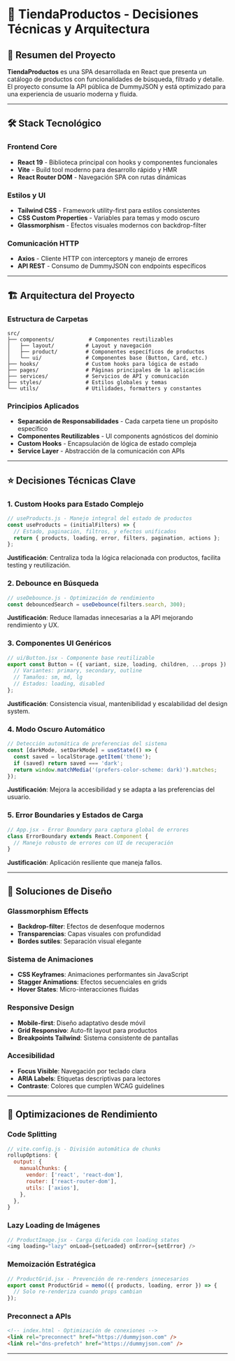 # 🚀 TiendaProductos - Decisiones Técnicas y Arquitectura

## 📖 Resumen del Proyecto

**TiendaProductos** es una SPA desarrollada en React que presenta un catálogo de productos con funcionalidades de búsqueda, filtrado y detalle. El proyecto consume la API pública de DummyJSON y está optimizado para una experiencia de usuario moderna y fluida.

---

## 🛠️ Stack Tecnológico

### **Frontend Core**
- **React 19** - Biblioteca principal con hooks y componentes funcionales
- **Vite** - Build tool moderno para desarrollo rápido y HMR
- **React Router DOM** - Navegación SPA con rutas dinámicas

### **Estilos y UI**
- **Tailwind CSS** - Framework utility-first para estilos consistentes
- **CSS Custom Properties** - Variables para temas y modo oscuro
- **Glassmorphism** - Efectos visuales modernos con backdrop-filter

### **Comunicación HTTP**
- **Axios** - Cliente HTTP con interceptors y manejo de errores
- **API REST** - Consumo de DummyJSON con endpoints específicos

---

## 🏗️ Arquitectura del Proyecto

### **Estructura de Carpetas**
```
src/
├── components/           # Componentes reutilizables
│   ├── layout/          # Layout y navegación
│   ├── product/         # Componentes específicos de productos
│   └── ui/              # Componentes base (Button, Card, etc.)
├── hooks/               # Custom hooks para lógica de estado
├── pages/               # Páginas principales de la aplicación
├── services/            # Servicios de API y comunicación
├── styles/              # Estilos globales y temas
└── utils/               # Utilidades, formatters y constantes
```

### **Principios Aplicados**
- **Separación de Responsabilidades** - Cada carpeta tiene un propósito específico
- **Componentes Reutilizables** - UI components agnósticos del dominio
- **Custom Hooks** - Encapsulación de lógica de estado compleja
- **Service Layer** - Abstracción de la comunicación con APIs

---

## ⭐ Decisiones Técnicas Clave

### **1. Custom Hooks para Estado Complejo**
```javascript
// useProducts.js - Manejo integral del estado de productos
const useProducts = (initialFilters) => {
  // Estado, paginación, filtros, y efectos unificados
  return { products, loading, error, filters, pagination, actions };
};
```

**Justificación**: Centraliza toda la lógica relacionada con productos, facilita testing y reutilización.

### **2. Debounce en Búsqueda**
```javascript
// useDebounce.js - Optimización de rendimiento
const debouncedSearch = useDebounce(filters.search, 300);
```

**Justificación**: Reduce llamadas innecesarias a la API mejorando rendimiento y UX.

### **3. Componentes UI Genéricos**
```javascript
// ui/Button.jsx - Componente base reutilizable
export const Button = ({ variant, size, loading, children, ...props }) => {
  // Variantes: primary, secondary, outline
  // Tamaños: sm, md, lg
  // Estados: loading, disabled
};
```

**Justificación**: Consistencia visual, mantenibilidad y escalabilidad del design system.

### **4. Modo Oscuro Automático**
```javascript
// Detección automática de preferencias del sistema
const [darkMode, setDarkMode] = useState(() => {
  const saved = localStorage.getItem('theme');
  if (saved) return saved === 'dark';
  return window.matchMedia('(prefers-color-scheme: dark)').matches;
});
```

**Justificación**: Mejora la accesibilidad y se adapta a las preferencias del usuario.

### **5. Error Boundaries y Estados de Carga**
```javascript
// App.jsx - Error Boundary para captura global de errores
class ErrorBoundary extends React.Component {
  // Manejo robusto de errores con UI de recuperación
}
```

**Justificación**: Aplicación resiliente que maneja fallos.

---

## 🎨 Soluciones de Diseño

### **Glassmorphism Effects**
- **Backdrop-filter**: Efectos de desenfoque modernos
- **Transparencias**: Capas visuales con profundidad
- **Bordes sutiles**: Separación visual elegante

### **Sistema de Animaciones**
- **CSS Keyframes**: Animaciones performantes sin JavaScript
- **Stagger Animations**: Efectos secuenciales en grids
- **Hover States**: Micro-interacciones fluidas

### **Responsive Design**
- **Mobile-first**: Diseño adaptativo desde móvil
- **Grid Responsivo**: Auto-fit layout para productos
- **Breakpoints Tailwind**: Sistema consistente de pantallas

### **Accesibilidad**
- **Focus Visible**: Navegación por teclado clara
- **ARIA Labels**: Etiquetas descriptivas para lectores
- **Contraste**: Colores que cumplen WCAG guidelines

---

## 🚀 Optimizaciones de Rendimiento

### **Code Splitting**
```javascript
// vite.config.js - División automática de chunks
rollupOptions: {
  output: {
    manualChunks: {
      vendor: ['react', 'react-dom'],
      router: ['react-router-dom'],
      utils: ['axios'],
    },
  },
}
```

### **Lazy Loading de Imágenes**
```javascript
// ProductImage.jsx - Carga diferida con loading states
<img loading="lazy" onLoad={setLoaded} onError={setError} />
```

### **Memoización Estratégica**
```javascript
// ProductGrid.jsx - Prevención de re-renders innecesarios
export const ProductGrid = memo(({ products, loading, error }) => {
  // Solo re-renderiza cuando props cambian
});
```

### **Preconnect a APIs**
```html
<!-- index.html - Optimización de conexiones -->
<link rel="preconnect" href="https://dummyjson.com" />
<link rel="dns-prefetch" href="https://dummyjson.com" />
```

---
